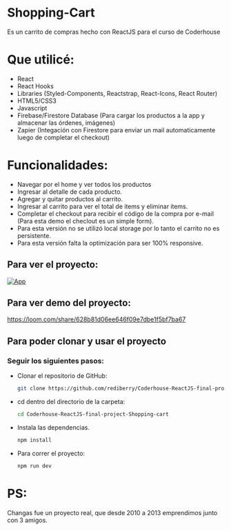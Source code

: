 # Shopping-Cart
Es un carrito de compras hecho con ReactJS para el curso de Coderhouse

# Que utilicé:

* React
* React Hooks
* Libraries (Styled-Components, Reactstrap, React-Icons, React Router)
* HTML5/CSS3
* Javascript
* Firebase/Firestore Database (Para cargar los productos a la app y almacenar las órdenes, imágenes)
* Zapier (Integación con Firestore para enviar un mail automaticamente luego de completar el checkout)

# Funcionalidades:

* Navegar por el home y ver todos los productos
* Ingresar al detalle de cada producto.
* Agregar y quitar productos al carrito.
* Ingresar al carrito para ver el total de items y eliminar items.
* Completar el checkout para recibir el código de la compra por e-mail (Para esta demo el checlout es un simple form).
* Para esta versión no se utilizó local storage por lo tanto el carrito no es persistente.
* Para esta versión falta la optimización para ser 100% responsive.

## Para ver el proyecto:
[![App](https://img.shields.io/badge/App-informational?style=for-the-badge&logo=netlify&logoColor=fff&color=23272d)](https://changas-store-react.netlify.app)

## Para ver demo del proyecto:
https://loom.com/share/628b81d06ee646f09e7dbe1f5bf7ba67

## Para poder clonar y usar el proyecto 

### Seguir los siguientes pasos:

- Clonar el repositorio de GitHub:

  ```bash
  git clone https://github.com/rediberry/Coderhouse-ReactJS-final-project-Shopping-cart.git
  ```

- cd dentro del directorio de la carpeta:
  ```bash
  cd Coderhouse-ReactJS-final-project-Shopping-cart
  ```

- Instala las dependencias.
  ```bash
  npm install
  ```

- Para correr el proyecto:

  ```bash
  npm run dev
  ```

# PS: 
Changas fue un proyecto real, que desde 2010 a 2013 emprendimos junto con 3 amigos.